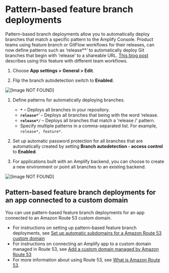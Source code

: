 # Pattern\-based feature branch deployments<a name="pattern-based-feature-branch-deployments"></a>

Pattern\-based branch deployments allow you to automatically deploy branches that match a specific pattern to the Amplify Console\. Product teams using feature branch or GitFlow workflows for their releases, can now define patterns such as ‘release\*\*’ to automatically deploy Git branches that begin with ‘release’ to a shareable URL\. [This blog post](https://dev.to/kkemple/branch-based-deployment-strategies-with-aws-amplify-console-1n3c) describes using this feature with different team workflows\.

1. Choose **App settings > General > Edit**\.

1. Flip the branch autodetection switch to **Enabled**\.

![\[Image NOT FOUND\]](http://docs.aws.amazon.com/amplify/latest/userguide/images/autobranch.png)

1. Define patterns for automatically deploying branches\.
   + **`*`** – Deploys all branches in your repository\.
   + **`release*`**’ – Deploys all branches that being with the word ‘release\.
   + **`release*/`** – Deploys all branches that match a ‘release /’ pattern\.
   + Specify multiple patterns in a comma\-separated list\. For example, `release*, feature*`\.

1. Set up automatic password protection for all branches that are automatically created by setting **Branch autodetection \- access control** to **Enabled**\.

1. For applications built with an Amplify backend, you can choose to create a new environment or point all branches to an existing backend\.

![\[Image NOT FOUND\]](http://docs.aws.amazon.com/amplify/latest/userguide/images/autobranch.png)

## Pattern\-based feature branch deployments for an app connected to a custom domain<a name="standard"></a>

You can use pattern\-based feature branch deployments for an app connected to an Amazon Route 53 custom domain\. 
+ For instructions on setting up pattern\-based feature branch deployments, see [Set up automatic subdomains for a Amazon Route 53 custom domain](to-set-up-automatic-subdomains-for-a-Route-53-custom-domain.md)
+ For instructions on connecting an Amplify app to a custom domain managed in Route 53, see [Add a custom domain managed by Amazon Route 53](to-add-a-custom-domain-managed-by-amazon-route-53.md)
+ For more information about using Route 53, see [What is Amazon Route 53](https://docs.aws.amazon.com/https://docs.aws.amazon.com/https://docs.aws.amazon.com/Route53/latest/DeveloperGuide/Welcome.htmlRoute53/latest/DeveloperGuide/Welcome.html)\.